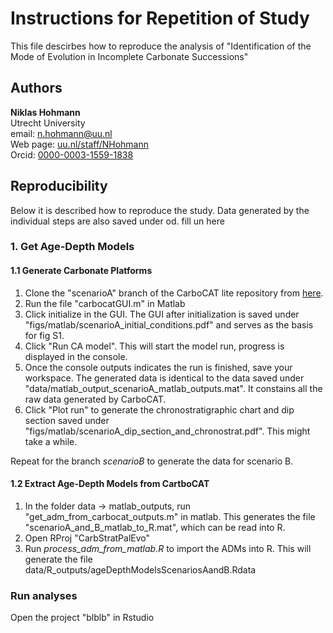 # Instructions for Repetition of Study

This file descirbes how to reproduce the analysis of "Identification of the Mode of Evolution in Incomplete Carbonate Successions"

## Authors

__Niklas Hohmann__  
Utrecht University   
email: n.hohmann@uu.nl  
Web page: [uu.nl/staff/NHohmann](uu.nl/staff/NHohmann)  
Orcid: [0000-0003-1559-1838](https://orcid.org/0000-0003-1559-1838)

## Reproducibility

Below it is described how to reproduce the study. Data generated by the individual steps are also saved under od. fill un here

### 1. Get Age-Depth Models

#### 1.1 Generate Carbonate Platforms

1. Clone the "scenarioA" branch of the CarboCAT lite repository from [here](https://github.com/MindTheGap-ERC/CarboCATLite/tree/scenarioA).
2. Run the file "carbocatGUI.m" in Matlab
3. Click initialize in the GUI. The GUI after initialization is saved under "figs/matlab/scenarioA_initial_conditions.pdf" and serves as the basis for fig S1.
4. Click "Run CA model". This will start the model run, progress is displayed in the console.
5. Once the console outputs indicates the run is finished, save your workspace. The generated data is identical to the data saved under "data/matlab_output_scenarioA_matlab_outputs.mat". It constains all the raw data generated by CarboCAT.
5. Click "Plot run" to generate the chronostratigraphic chart and dip section saved under "figs/matlab/scenarioA_dip_section_and_chronostrat.pdf". This might take a while.

Repeat for the branch _scenarioB_ to generate the data for scenario B.

#### 1.2 Extract Age-Depth Models from CartboCAT

1. In the folder data -> matlab_outputs, run "get_adm_from_carbocat_outputs.m" in matlab. This generates the file "scenarioA_and_B_matlab_to_R.mat", which can be read into R.
2. Open RProj "CarbStratPalEvo"
3. Run _process_adm_from_matlab.R_ to import the ADMs into R. This will generate the file data/R_outputs/ageDepthModelsScenariosAandB.Rdata

### Run analyses
Open the project "blblb" in Rstudio
